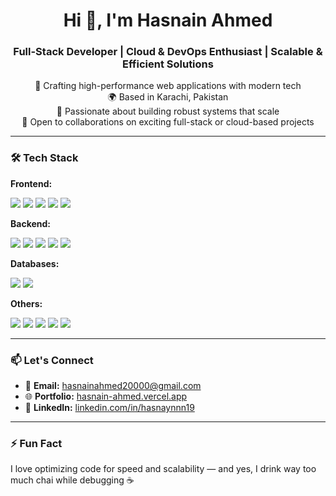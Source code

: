 <h1 align="center">Hi 👋, I'm Hasnain Ahmed</h1>
<h3 align="center">Full-Stack Developer | Cloud & DevOps Enthusiast | Scalable & Efficient Solutions</h3>

<p align="center">
  🚀 Crafting high-performance web applications with modern tech<br>
  🌍 Based in Karachi, Pakistan<br>
  🧠 Passionate about building robust systems that scale<br>
  🤝 Open to collaborations on exciting full-stack or cloud-based projects<br>
</p>

---

### 🛠️ Tech Stack

**Frontend:**
<p>
  <img src="https://img.shields.io/badge/React-61DAFB?style=flat&logo=react&logoColor=black" />
  <img src="https://img.shields.io/badge/TypeScript-3178C6?style=flat&logo=typescript&logoColor=white" />
  <img src="https://img.shields.io/badge/JavaScript-F7DF1E?style=flat&logo=javascript&logoColor=black" />
  <img src="https://img.shields.io/badge/Vite-646CFF?style=flat&logo=vite&logoColor=white" />
  <img src="https://img.shields.io/badge/Tailwind_CSS-38B2AC?style=flat&logo=tailwind-css&logoColor=white" />
</p>

**Backend:**
<p>
  <img src="https://img.shields.io/badge/Node.js-339933?style=flat&logo=node.js&logoColor=white" />
  <img src="https://img.shields.io/badge/Express.js-000000?style=flat&logo=express&logoColor=white" />
  <img src="https://img.shields.io/badge/PHP-777BB4?style=flat&logo=php&logoColor=white" />
  <img src="https://img.shields.io/badge/Laravel-FF2D20?style=flat&logo=laravel&logoColor=white" />
  <img src="https://img.shields.io/badge/Ruby_on_Rails-CC0000?style=flat&logo=rubyonrails&logoColor=white" />
</p>

**Databases:**
<p>
  <img src="https://img.shields.io/badge/PostgreSQL-4169E1?style=flat&logo=postgresql&logoColor=white" />
  <img src="https://img.shields.io/badge/MongoDB-47A248?style=flat&logo=mongodb&logoColor=white" />
</p>

**Others:**
<p>
  <img src="https://img.shields.io/badge/WordPress-21759B?style=flat&logo=wordpress&logoColor=white" />
  <img src="https://img.shields.io/badge/Shopify-7AB55C?style=flat&logo=shopify&logoColor=white" />
  <img src="https://img.shields.io/badge/Python-3776AB?style=flat&logo=python&logoColor=white" />
  <img src="https://img.shields.io/badge/Docker-2496ED?style=flat&logo=docker&logoColor=white" />
  <img src="https://img.shields.io/badge/AWS-232F3E?style=flat&logo=amazon-aws&logoColor=white" />
</p>

---

### 📫 Let's Connect

- 📧 **Email:** hasnainahmed20000@gmail.com  
- 🌐 **Portfolio:** [hasnain-ahmed.vercel.app](https://hasnain-ahmed.vercel.app)
- 💼 **LinkedIn:** [linkedin.com/in/hasnaynnn19](https://www.linkedin.com/in/hasnaynnn19)  

---

### ⚡ Fun Fact
I love optimizing code for speed and scalability — and yes, I drink way too much chai while debugging ☕


